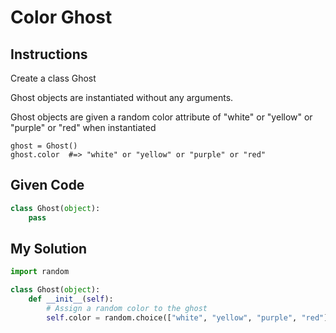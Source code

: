 # Color Ghost

## Instructions

Create a class Ghost

Ghost objects are instantiated without any arguments.

Ghost objects are given a random color attribute of "white" or "yellow" or "purple" or "red" when instantiated

```
ghost = Ghost()
ghost.color  #=> "white" or "yellow" or "purple" or "red"
```

## Given Code
```python
class Ghost(object):
    pass
```

## My Solution
```python
import random

class Ghost(object):
    def __init__(self):
        # Assign a random color to the ghost
        self.color = random.choice(["white", "yellow", "purple", "red"])
```
